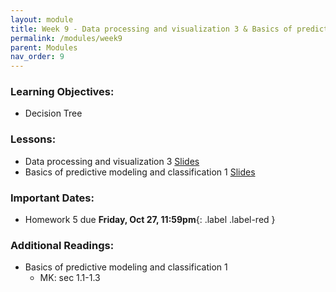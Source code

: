```yaml
---
layout: module
title: Week 9 - Data processing and visualization 3 & Basics of predictive modeling and classification 1
permalink: /modules/week9
parent: Modules
nav_order: 9
---
```


### Learning Objectives:

* Decision Tree


### Lessons:
* Data processing and visualization 3 [Slides](https://xinchenyu.github.io/csc380-fall23/Slides/23f380_data_lecture3.pdf)
* Basics of predictive modeling and classification 1 [Slides](https://xinchenyu.github.io/csc380-fall23/Slides/23f380_predictive_lecture1.pdf)

### Important Dates:
* Homework 5 due **Friday, Oct 27, 11:59pm**{: .label .label-red }

### Additional Readings:
* Basics of predictive modeling and classification 1
    * MK: sec 1.1-1.3
    

